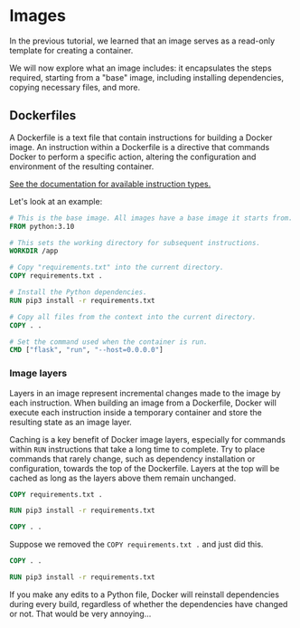 # Images

In the previous tutorial, we learned that an image serves as a read-only template for creating a container.

We will now explore what an image includes: it encapsulates the steps required, starting from a "base" image, including installing dependencies, copying necessary files, and more.

## Dockerfiles

A Dockerfile is a text file that contain instructions for building a Docker image. An instruction within a Dockerfile is a directive that commands Docker to perform a specific action, altering the configuration and environment of the resulting container.

[See the documentation for available instruction types.](https://docs.docker.com/reference/dockerfile/)

Let's look at an example:

```dockerfile
# This is the base image. All images have a base image it starts from.
FROM python:3.10

# This sets the working directory for subsequent instructions.
WORKDIR /app

# Copy "requirements.txt" into the current directory.
COPY requirements.txt .

# Install the Python dependencies.
RUN pip3 install -r requirements.txt

# Copy all files from the context into the current directory.
COPY . .

# Set the command used when the container is run.
CMD ["flask", "run", "--host=0.0.0.0"]
```

### Image layers

Layers in an image represent incremental changes made to the image by each instruction. When building an image from a Dockerfile, Docker will execute each instruction inside a temporary container and store the resulting state as an image layer.

Caching is a key benefit of Docker image layers, especially for commands within `RUN` instructions that take a long time to complete. Try to place commands that rarely change, such as dependency installation or configuration, towards the top of the Dockerfile. Layers at the top will be cached as long as the layers above them remain unchanged.

```dockerfile
COPY requirements.txt .

RUN pip3 install -r requirements.txt

COPY . .
```

Suppose we removed the `COPY requirements.txt .` and just did this.

```dockerfile
COPY . .

RUN pip3 install -r requirements.txt
```

If you make any edits to a Python file, Docker will reinstall dependencies during every build, regardless of whether the dependencies have changed or not. That would be very annoying...
